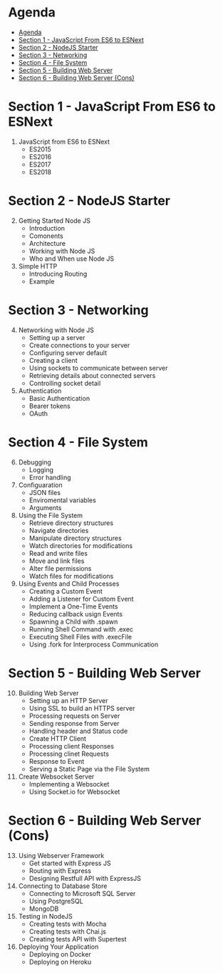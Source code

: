 # Agenda
- [Agenda](#agenda)
- [Section 1 - JavaScript From ES6 to ESNext](#section-1---javascript-from-es6-to-esnext)
- [Section 2 - NodeJS Starter](#section-2---nodejs-starter)
- [Section 3 - Networking](#section-3---networking)
- [Section 4 - File System](#section-4---file-system)
- [Section 5 - Building Web Server](#section-5---building-web-server)
- [Section 6 - Building Web Server (Cons)](#section-6---building-web-server-cons)
# Section 1 - JavaScript From ES6 to ESNext
1. JavaScript from ES6 to ESNext
   - ES2015
   - ES2016
   - ES2017
   - ES2018
# Section 2 - NodeJS Starter
2. Getting Started Node JS
   - Introduction
   - Comonents
   - Architecture
   - Working with Node JS
   - Who and When use Node JS
3. Simple HTTP
   - Introducing Routing
   - Example
# Section 3 - Networking 
4. Networking with Node JS
   - Setting up a server
   - Create connections to your server
   - Configuring server default
   - Creating a client
   - Using sockets to communicate between server
   - Retrieving details about connected servers
   - Controlling socket detail
5. Authentication
   - Basic Authentication
   - Bearer tokens
   - OAuth
# Section 4 - File System
6. Debugging
   - Logging 
   - Error handling
7. Configuaration
   - JSON files
   - Enviromental variables
   - Arguments
8. Using the File System
   - Retrieve directory structures
   - Navigate directories
   - Manipulate directory structures
   - Watch directories for modifications
   - Read and write files
   - Move and link files
   - Alter file permissions
   - Watch files for modifications
9.  Using Events and Child Processes
    - Creating a Custom Event
    - Adding a Listener for Custom Event
    - Implement a One-Time Events
    - Reducing callback usign Events
    - Spawning a Child  with .spawn
    - Running Shell Command with .exec
    - Executing Shell Files with .execFile
    - Using .fork for Interprocess Communication
# Section 5 - Building Web Server
10. Building Web Server
    - Setting up an HTTP Server
    - Using SSL to build an HTTPS server
    - Processing requests on Server
    - Sending response from Server
    - Handling header and Status code
    - Create HTTP Client
    - Processing client Responses
    - Processing clinet Requests
    - Response to Event
    - Serving a Static Page via the File System
12. Create Websocket Server 
    - Implementing a Websocket
    - Using Socket.io for Websocket 
# Section 6 - Building Web Server (Cons)
13. Using Webserver Framework
    - Get started with Express JS
    - Routing with Express
    - Designing Restfull API with ExpressJS
14. Connecting to Database Store
    - Connecting to Microsoft SQL Server
    - Using PostgreSQL
    - MongoDB
15. Testing in NodeJS
    - Creating tests with Mocha
    - Creating tests with Chai.js
    - Creating tests API with Supertest
16. Deploying Your Application
    - Deploying on Docker
    - Deploying on Heroku
